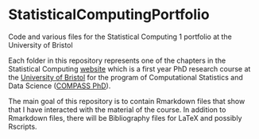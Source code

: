 # StatisticalComputingPortfolio
Code and various files for the Statistical Computing 1 portfolio at the University of Bristol

Each folder in this repository represents one of the chapters in the Statistical Computing [website](https://awllee.github.io/sc1-2019/)
which is a first year PhD research course at the [University of Bristol](www.bris.ac.uk) for the program of Computational
Statistics and Data Science ([COMPASS PhD](http://www.bris.ac.uk/maths/postgraduate/compass/)).

The main goal of this repository is to contain Rmarkdown files that show that I have interacted with the material of the course.
In addition to Rmarkdown files, there will be Bibliography files for LaTeX and possibly Rscripts.
